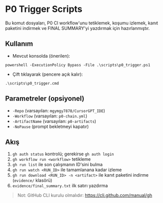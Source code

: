 # P0 Trigger Scripts

Bu komut dosyaları, P0 CI workflow'unu tetiklemek, koşumu izlemek, kanıt paketini indirmek ve FINAL SUMMARY'yi yazdırmak için hazırlanmıştır.

## Kullanım

- Mevcut konsolda (önerilen):

```
powershell -ExecutionPolicy Bypass -File .\scripts\p0_trigger.ps1
```

- Çift tıklayarak (pencere açık kalır):

```
.\scripts\p0_trigger.cmd
```

## Parametreler (opsiyonel)
- `-Repo` (varsayılan: `mgymgy7878/CursorGPT_IDE`)
- `-Workflow` (varsayılan: `p0-chain.yml`)
- `-ArtifactName` (varsayılan: `p0-artifacts`)
- `-NoPause` (prompt bekletmeyi kapatır)

## Akış
1. `gh auth status` kontrolü; gerekirse `gh auth login`
2. `gh workflow run <workflow>` tetikleme
3. `gh run list` ile son çalışmanın ID'sini bulma
4. `gh run watch <RUN_ID>` ile tamamlanana kadar izleme
5. `gh run download <RUN_ID> -n <artifact>` ile kanıt paketini indirme (`evidence/` klasörü)
6. `evidence/final_summary.txt` ilk satırı yazdırma

> Not: GitHub CLI kurulu olmalıdır: <https://cli.github.com/manual/gh>
